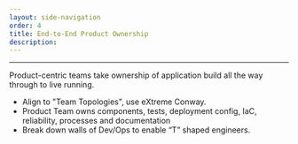 ```yaml
---
layout: side-navigation
order: 4
title: End-to-End Product Ownership
description: 
---
```


---
Product-centric teams take ownership of application build all the way through to live running.

- Align to "Team Topologies", use eXtreme Conway.
- Product Team owns components, tests, deployment config, IaC, reliability, processes and documentation
- Break down walls of Dev/Ops to enable “T” shaped engineers.